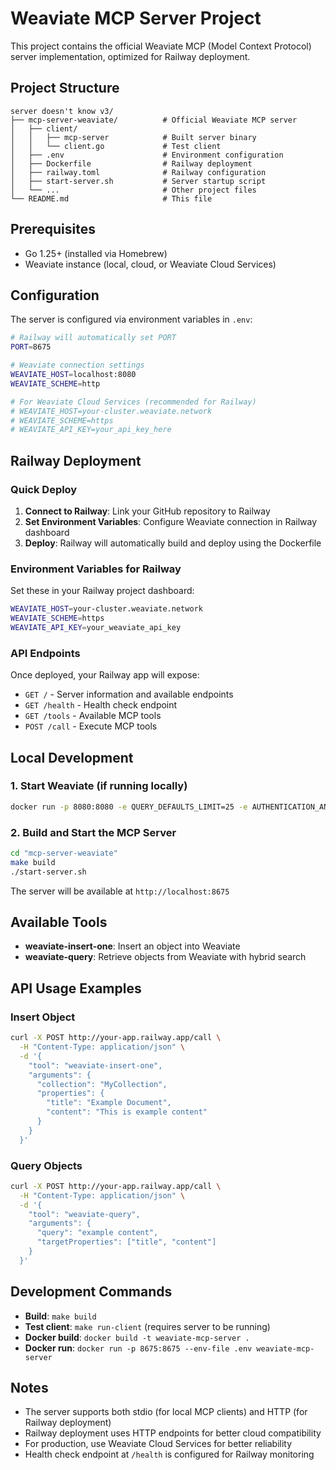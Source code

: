# Weaviate MCP Server Project

This project contains the official Weaviate MCP (Model Context Protocol) server implementation, optimized for Railway deployment.

## Project Structure

```text
server doesn't know v3/
├── mcp-server-weaviate/          # Official Weaviate MCP server
│   ├── client/
│   │   ├── mcp-server            # Built server binary
│   │   └── client.go             # Test client
│   ├── .env                      # Environment configuration
│   ├── Dockerfile                # Railway deployment
│   ├── railway.toml              # Railway configuration
│   ├── start-server.sh           # Server startup script
│   └── ...                       # Other project files
└── README.md                     # This file
```

## Prerequisites

- Go 1.25+ (installed via Homebrew)
- Weaviate instance (local, cloud, or Weaviate Cloud Services)

## Configuration

The server is configured via environment variables in `.env`:

```bash
# Railway will automatically set PORT
PORT=8675

# Weaviate connection settings
WEAVIATE_HOST=localhost:8080
WEAVIATE_SCHEME=http

# For Weaviate Cloud Services (recommended for Railway)
# WEAVIATE_HOST=your-cluster.weaviate.network
# WEAVIATE_SCHEME=https
# WEAVIATE_API_KEY=your_api_key_here
```

## Railway Deployment

### Quick Deploy

1. **Connect to Railway**: Link your GitHub repository to Railway
2. **Set Environment Variables**: Configure Weaviate connection in Railway dashboard
3. **Deploy**: Railway will automatically build and deploy using the Dockerfile

### Environment Variables for Railway

Set these in your Railway project dashboard:

```bash
WEAVIATE_HOST=your-cluster.weaviate.network
WEAVIATE_SCHEME=https
WEAVIATE_API_KEY=your_weaviate_api_key
```

### API Endpoints

Once deployed, your Railway app will expose:

- `GET /` - Server information and available endpoints
- `GET /health` - Health check endpoint
- `GET /tools` - Available MCP tools
- `POST /call` - Execute MCP tools

## Local Development

### 1. Start Weaviate (if running locally)

```bash
docker run -p 8080:8080 -e QUERY_DEFAULTS_LIMIT=25 -e AUTHENTICATION_ANONYMOUS_ACCESS_ENABLED=true -e PERSISTENCE_DATA_PATH='/var/lib/weaviate' -e DEFAULT_VECTORIZER_MODULE='none' -e ENABLE_MODULES='' -e CLUSTER_HOSTNAME='node1' semitechnologies/weaviate:latest
```

### 2. Build and Start the MCP Server

```bash
cd "mcp-server-weaviate"
make build
./start-server.sh
```

The server will be available at `http://localhost:8675`

## Available Tools

- **weaviate-insert-one**: Insert an object into Weaviate
- **weaviate-query**: Retrieve objects from Weaviate with hybrid search

## API Usage Examples

### Insert Object

```bash
curl -X POST http://your-app.railway.app/call \
  -H "Content-Type: application/json" \
  -d '{
    "tool": "weaviate-insert-one",
    "arguments": {
      "collection": "MyCollection",
      "properties": {
        "title": "Example Document",
        "content": "This is example content"
      }
    }
  }'
```

### Query Objects

```bash
curl -X POST http://your-app.railway.app/call \
  -H "Content-Type: application/json" \
  -d '{
    "tool": "weaviate-query",
    "arguments": {
      "query": "example content",
      "targetProperties": ["title", "content"]
    }
  }'
```

## Development Commands

- **Build**: `make build`
- **Test client**: `make run-client` (requires server to be running)
- **Docker build**: `docker build -t weaviate-mcp-server .`
- **Docker run**: `docker run -p 8675:8675 --env-file .env weaviate-mcp-server`

## Notes

- The server supports both stdio (for local MCP clients) and HTTP (for Railway deployment)
- Railway deployment uses HTTP endpoints for better cloud compatibility
- For production, use Weaviate Cloud Services for better reliability
- Health check endpoint at `/health` is configured for Railway monitoring
